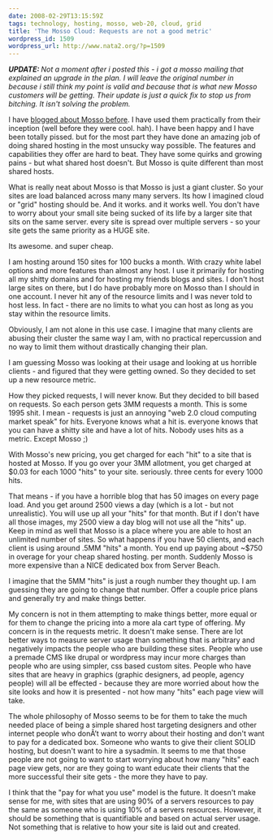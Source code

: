 ```yaml
---
date: 2008-02-29T13:15:59Z
tags: technology, hosting, mosso, web-20, cloud, grid
title: 'The Mosso Cloud: Requests are not a good metric'
wordpress_id: 1509
wordpress_url: http://www.nata2.org/?p=1509
---
```


<i><b>UPDATE: </b>Not a moment after i posted this - i got a mosso mailing that explained an upgrade in the plan. I will leave the original number in because i still think my point is valid and because that is what new Mosso customers will be getting. Their update is just a quick fix to stop us from bitching. It isn't solving the problem.</i>

I have <a href="http://www.nata2.org/2007/06/05/hosting-woes-collocation-and-how-mosso-sucks">blogged about Mosso before</a>. I have used them practically from their inception (well before they were cool. hah). I have been happy and I have been totally pissed. but for the most part they have done an amazing job of doing shared hosting in the most unsucky way possible. The features and capabilities they offer are hard to beat. They have some quirks and growing pains - but what shared host doesn't. But Mosso is quite different than most shared hosts.

What is really neat about Mosso is that Mosso is just a giant cluster. So your sites are load balanced across many many servers. Its how I imagined cloud or "grid" hosting should be. And it works. and it works well.  You don't have to worry about your small site being sucked of its life by a larger site that sits on the same server. every site is spread over multiple servers - so your site
gets the same priority as a HUGE site.

Its awesome. and super cheap.

I am hosting around 150 sites for 100 bucks a month. With crazy white label options and more features than almost any host. I use it primarily for hosting all my shitty domains and for hosting my friends blogs and sites. I don't host large sites on there, but I do have probably more on Mosso than I should in one account. I never hit any of the resource limits and I was never told to host less. In fact - there are no limits to what you can host as long as you stay within the resource limits.

Obviously, I am not alone in this use case. I imagine that many clients are abusing their cluster the same way I am, with no practical repercussion and no way to limit them without drastically changing their plan.

I am guessing Mosso was looking at their usage and looking at us horrible clients - and figured that they were getting owned. So they decided to set up a new resource metric.

How they picked requests, I will never know. But they decided to bill based on requests. So each person gets 3MM requests a month. This is some 1995 shit. I mean - requests is just an annoying "web 2.0 cloud computing market speak" for hits. Everyone knows what a hit is. everyone knows that you can have a shitty site and have a lot of hits. Nobody uses hits as a metric. Except Mosso ;)

With Mosso's new pricing, you get charged for each "hit" to a site that is hosted at Mosso. If you go over your 3MM allotment, you get charged at $0.03 for each 1000 "hits" to your site. seriously. three cents for every 1000 hits.

That means - if you have a horrible blog that has 50 images on every page load. And you get around 2500 views a day (which is a lot - but not unrealistic). You will use up all your "hits" for that month. But if I don't have all those images, my 2500 view a day blog will not use all the "hits" up. Keep in mind as well that Mosso is a place where you are able to host an unlimited number of sites. So what happens if you have 50 clients, and each client is using around .5MM "hits" a month. You end up paying about ~$750 in overage for your cheap shared hosting. per month. Suddenly Mosso is more expensive than a NICE dedicated box from Server Beach.

I imagine that the 5MM "hits" is just a rough number they thought up. I am guessing they are going to change that number. Offer a couple price plans and generally try and make things better.

My concern is not in them attempting to make things better, more equal or for them to change the pricing into a more ala cart type of offering. My concern is in the requests metric. It doesn't make sense. There are lot better ways to measure server usage than something that is arbitrary and negatively impacts the people who are building these sites. People who use a premade CMS like drupal or wordpress may incur more charges than people who are using simpler, css based custom sites. People who have sites that are heavy in graphics (graphic designers, ad people, agency people) will all be effected - because they are more worried about how the site looks and how it is presented - not how many "hits" each page view will take.

The whole philosophy of Mosso seems to be for them to take the much needed place of being a simple shared host targeting designers and other internet people who donÂ’t want to worry about their hosting and don't want to pay for a dedicated box. Someone who wants to give their client SOLID hosting, but doesn't want to hire a sysadmin. It seems to me that those people are not going to want to start worrying about how many "hits" each page view gets, nor are they going to want educate their clients that the more successful their site gets - the more they have to pay.

I think that the "pay for what you use" model is the future. It doesn't make sense for me, with sites that are using 90% of a servers resources to pay the same as someone who is using 10% of a servers resources. However, it should be something that is quantifiable and based on actual server usage. Not something that is relative to how your site is laid out and created.
